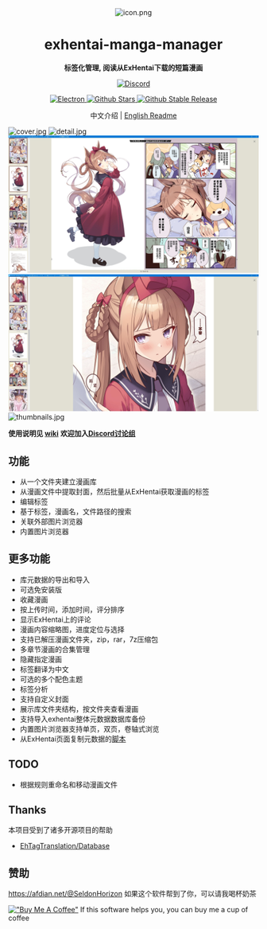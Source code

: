 <div align="center">

<img src="https://raw.githubusercontent.com/SchneeHertz/exhentai-manga-manager/master/public/icon.png" alt="icon.png" width="128"/>

# exhentai-manga-manager

**标签化管理, 阅读从ExHentai下载的短篇漫画**

<p>
  <a href="https://discord.gg/BS6HU3ZE">
    <img src="https://img.shields.io/badge/Discord-purple?style=flat-square" alt="Discord" />
  </a>
</p>

<p>
  <a href="https://www.electronjs.org/">
    <img src="https://img.shields.io/badge/Electron-blue?style=flat-square" alt="Electron" />
  </a>
  <a href="https://github.com/SchneeHertz/exhentai-manga-manager/stargazers">
    <img src="https://img.shields.io/github/stars/SchneeHertz/exhentai-manga-manager?style=flat-square&color=cornflowerblue" alt="Github Stars" />
  </a>
  <a href="https://github.com/SchneeHertz/exhentai-manga-manager/releases/latest">
    <img src="https://img.shields.io/github/v/release/SchneeHertz/exhentai-manga-manager?label=latest&style=flat-square&color=cornflowerblue" alt="Github Stable Release" />
  </a>
</p>

中文介绍 | [English Readme](https://github.com/SchneeHertz/exhentai-manga-manager/blob/master/README_EN.md)

</div>

![cover.jpg](https://raw.githubusercontent.com/SchneeHertz/exhentai-manga-manager/master/screenshots/cover.jpg)
![detail.jpg](https://raw.githubusercontent.com/SchneeHertz/exhentai-manga-manager/master/screenshots/detail.jpg)
![viewer.jpg](https://raw.githubusercontent.com/SchneeHertz/exhentai-manga-manager/master/screenshots/viewer.jpg)
![viewer2.jpg](https://raw.githubusercontent.com/SchneeHertz/exhentai-manga-manager/master/screenshots/viewer2.jpg)
![thumbnails.jpg](https://raw.githubusercontent.com/SchneeHertz/exhentai-manga-manager/master/screenshots/thumbnails.jpg)

**使用说明见 [wiki](https://github.com/SchneeHertz/exhentai-manga-manager/wiki/中文说明)**
**欢迎加入[Discord讨论组](https://discord.gg/BS6HU3ZE)**

## 功能
- 从一个文件夹建立漫画库
- 从漫画文件中提取封面，然后批量从ExHentai获取漫画的标签
- 编辑标签
- 基于标签，漫画名，文件路径的搜索
- 关联外部图片浏览器
- 内置图片浏览器

## 更多功能
- 库元数据的导出和导入
- 可选免安装版
- 收藏漫画
- 按上传时间，添加时间，评分排序
- 显示ExHentai上的评论
- 漫画内容缩略图，进度定位与选择
- 支持已解压漫画文件夹，zip，rar，7z压缩包
- 多章节漫画的合集管理
- 隐藏指定漫画
- 标签翻译为中文
- 可选的多个配色主题
- 标签分析
- 支持自定义封面
- 展示库文件夹结构，按文件夹查看漫画
- 支持导入exhentai整体元数据数据库备份
- 内置图片浏览器支持单页，双页，卷轴式浏览
- 从ExHentai页面复制元数据的[脚本](https://sleazyfork.org/zh-CN/scripts/472321-%E6%8F%90%E5%8F%96e-hentai%E7%94%BB%E5%BB%8A%E5%85%83%E6%95%B0%E6%8D%AE)

## TODO
- 根据规则重命名和移动漫画文件

## Thanks
本项目受到了诸多开源项目的帮助

- [EhTagTranslation/Database](https://github.com/EhTagTranslation/Database)


## 赞助
https://afdian.net/@SeldonHorizon
如果这个软件帮到了你，可以请我喝杯奶茶

[!["Buy Me A Coffee"](https://www.buymeacoffee.com/assets/img/custom_images/orange_img.png)](https://www.buymeacoffee.com/schneehertz)
If this software helps you, you can buy me a cup of coffee